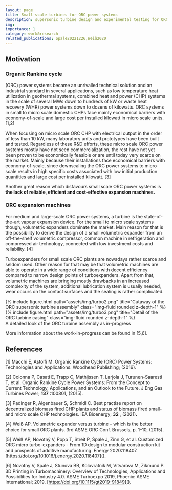 ```yaml
---
layout: page
title: Small-scale turbines for ORC power systems
description: supersonic turbine design and experimental testing for ORC CHP system
img:
importance: 1
category: work&research
related_publications: Spale20221226,Weiß2020
---
```

## Motivation

### Organic Rankine cycle

(ORC) power systems became an unrivalled technical solution and an industrial standard in several applications, such as low temperature heat utilization in geothermal systems, combined heat and power (CHP) systems in the scale of several MWs down to hundreds of kW or waste heat recovery (WHR) power systems down to dozens of kilowatts. ORC systems in small to micro scale domestic CHPs face mainly economical barriers with economy-of-scale and large cost per installed kilowatt in micro scale units. [1,2]

When focusing on micro scale ORC CHP with electrical output in the order of less than 10 kW, many
laboratory units and prototypes have been built and tested. Regardless of these R&D efforts, these micro scale ORC power systems mostly have not seen commercialization, the rest have not yet been proven to be economically feasible or are until today very scarce on the market.  Mainly because their installations face economical barriers with economy-of-scale, since downscaling the ORC power systems to micro scale results in high specific costs associated with low initial production quantities and large cost per installed kilowatt. [3]

Another great reason which disfavours small scale ORC power systems is **the lack of reliable, efficient and cost-effective expansion machines.**

### ORC expansion machines

For medium and large-scale ORC power systems, a turbine is the state-of-the-art vapour expansion device. For the small to micro scale systems though, volumetric expanders dominate the market. Main reason for that is the possibility to derive the design of a small volumetric expander from an off-the-shelf volumetric compressor, common machine in refrigeration and compressed air technology, connected with low investment costs and reliability. [4]

Turboexpanders for small scale ORC plants are nowadays rather scarce and seldom used. Other reason for that may be that volumetric machines are able to operate in a wide range of conditions with decent efficiency compared to narrow design points of turboexpanders. Apart from that, volumetric machines are bringing mostly drawbacks in an increased complexity of the system, additional lubrication system is usually needed, wear occurs on the contact surfaces and the sealing is rather complicated.

<div class="row justify-content-sm-center">
    <div class="col-sm-8 mt-3 mt-md-0">
        {% include figure.html path="assets/img/turbo2.png" title="Cutaway of the ORC supersonic turbine assembly" class="img-fluid rounded z-depth-1" %}
    </div>
    <div class="col-sm-4 mt-3 mt-md-0">
        {% include figure.html path="assets/img/turbo3.png" title="Detail of the ORC turbine casing" class="img-fluid rounded z-depth-1" %}
    </div>
</div>
<div class="caption">
    A detailed look of the ORC turbine assembly as in-progress
</div>

More information about the work-in-progress can be found in [5,6].

## **References**

[1]        Macchi E, Astolfi M. Organic Rankine Cycle (ORC) Power Systems: Technologies and Applications. Woodhead Publishing; (2016).

[2]        Colonna P, Casati E, Trapp C, Mathijssen T, Larjola J, Turunen-Saaresti T, et al. Organic Rankine Cycle Power Systems: From the Concept to Current Technology, Applications, and an Outlook to the Future. J Eng Gas Turbines Power; **137** :100801, (2015).

[3]        Padinger R, Aigenbauer S, Schmidl C. Best practise report on decentralized biomass fired CHP plants and status of biomass fired small-and micro scale CHP technologies. IEA Bioenergy; **32** , (2021)**.**

[4]        Weiß AP. Volumetric expander versus turbine – which is the better choice for small ORC plants. 3rd ASME ORC Conf. Brussels, p. 1–10, (2015).

[5]      Weiß AP, Novotný V, Popp T, Streit P, Špale J, Zinn G, et al. Customized ORC micro turbo-expanders - From 1D design to modular construction kit and prospects of additive manufacturing. Energy 2020:118407. [https://doi.org/10.1016/j.energy.2020.118407]().

[6]      Novotny V, Spale J, Stunova BB, Kolovratnik M, Vitvarova M, Zikmund P. 3D Printing in Turbomachinery: Overview of Technologies, Applications and Possibilities for Industry 4.0. ASME Turboexpo 2019, Phoenix: ASME International; 2019. [https://doi.org/10.1115/gt2019-91849]().
